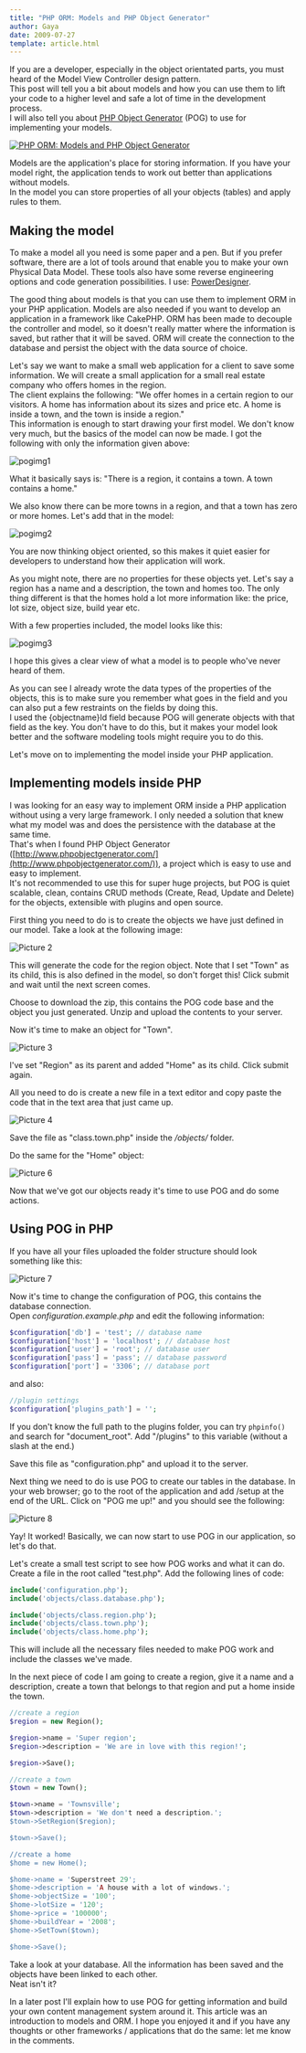 ```yaml
---
title: "PHP ORM: Models and PHP Object Generator"
author: Gaya
date: 2009-07-27
template: article.html
---
```

If you are a developer, especially in the object orientated parts, you must heard of the Model View Controller design pattern.  
 This post will tell you a bit about models and how you can use them to lift your code to a higher level and safe a lot of time in the development process.  
 I will also tell you about [PHP Object Generator](http://www.phpobjectgenerator.com/) (POG) to use for implementing your models.

[![PHP ORM: Models and PHP Object Generator](/articles/php-orm-models-and-php-object-generator/postimgpost.jpg "PHP ORM: Models and PHP Object Generator")](http://www.gayadesign.com/articles/php-orm-models-and-php-object-generator)

<span class="more"></span>

Models are the application's place for storing information. If you have your model right, the application tends to work out better than applications without models.  
 In the model you can store properties of all your objects (tables) and apply rules to them.

Making the model
----------------

To make a model all you need is some paper and a pen. But if you prefer software, there are a lot of tools around that enable you to make your own Physical Data Model. These tools also have some reverse engineering options and code generation possibilities. I use: [PowerDesigner](http://www.sybase.nl/products/modelingdevelopment/powerdesigner).

The good thing about models is that you can use them to implement ORM in your PHP application. Models are also needed if you want to develop an application in a framework like CakePHP. ORM has been made to decouple the controller and model, so it doesn't really matter where the information is saved, but rather that it will be saved. ORM will create the connection to the database and persist the object with the data source of choice.

Let's say we want to make a small web application for a client to save some information. We will create a small application for a small real estate company who offers homes in the region.  
 The client explains the following: "We offer homes in a certain region to our visitors. A home has information about its sizes and price etc. A home is inside a town, and the town is inside a region."  
 This information is enough to start drawing your first model. We don't know very much, but the basics of the model can now be made. I got the following with only the information given above:

![pogimg1](/articles/php-orm-models-and-php-object-generator/pogimg1.jpg "pogimg1")

What it basically says is: "There is a region, it contains a town. A town contains a home."

We also know there can be more towns in a region, and that a town has zero or more homes. Let's add that in the model:

![pogimg2](/articles/php-orm-models-and-php-object-generator/pogimg2.jpg "pogimg2")

You are now thinking object oriented, so this makes it quiet easier for developers to understand how their application will work.

As you might note, there are no properties for these objects yet. Let's say a region has a name and a description, the town and homes too. The only thing different is that the homes hold a lot more information like: the price, lot size, object size, build year etc.

With a few properties included, the model looks like this:

![pogimg3](/articles/php-orm-models-and-php-object-generator/pogimg3.jpg "pogimg3")

I hope this gives a clear view of what a model is to people who've never heard of them.

As you can see I already wrote the data types of the properties of the objects, this is to make sure you remember what goes in the field and you can also put a few restraints on the fields by doing this.  
 I used the {objectname}Id field because POG will generate objects with that field as the key. You don't have to do this, but it makes your model look better and the software modeling tools might require you to do this.

Let's move on to implementing the model inside your PHP application.

Implementing models inside PHP
------------------------------

I was looking for an easy way to implement ORM inside a PHP application without using a very large framework. I only needed a solution that knew what my model was and does the persistence with the database at the same time.  
 That's when I found PHP Object Generator ([http://www.phpobjectgenerator.com/](http://www.phpobjectgenerator.com/)), a project which is easy to use and easy to implement.  
 It's not recommended to use this for super huge projects, but POG is quiet scalable, clean, contains CRUD methods (Create, Read, Update and Delete) for the objects, extensible with plugins and open source.

First thing you need to do is to create the objects we have just defined in our model. Take a look at the following image:

![Picture 2](/articles/php-orm-models-and-php-object-generator/Picture-2.png "Picture 2")

This will generate the code for the region object. Note that I set "Town" as its child, this is also defined in the model, so don't forget this! Click submit and wait until the next screen comes.

Choose to download the zip, this contains the POG code base and the object you just generated. Unzip and upload the contents to your server.

Now it's time to make an object for "Town".

![Picture 3](/articles/php-orm-models-and-php-object-generator/Picture-3.png "Picture 3")

I've set "Region" as its parent and added "Home" as its child. Click submit again.

All you need to do is create a new file in a text editor and copy paste the code that in the text area that just came up.

![Picture 4](/articles/php-orm-models-and-php-object-generator/Picture-4.png "Picture 4")

Save the file as "class.town.php" inside the */objects/* folder.

Do the same for the "Home" object:

![Picture 6](/articles/php-orm-models-and-php-object-generator/Picture-6.png "Picture 6")

Now that we've got our objects ready it's time to use POG and do some actions.

Using POG in PHP
----------------

If you have all your files uploaded the folder structure should look something like this:

![Picture 7](/articles/php-orm-models-and-php-object-generator/Picture-7.png "Picture 7")

Now it's time to change the configuration of POG, this contains the database connection.  
 Open *configuration.example.php* and edit the following information:


```php
$configuration['db'] = 'test'; // database name
$configuration['host'] = 'localhost'; // database host
$configuration['user'] = 'root'; // database user
$configuration['pass'] = 'pass'; // database password
$configuration['port'] = '3306'; // database port
```


and also:


```php
//plugin settings
$configuration['plugins_path'] = '';
```


If you don't know the full path to the plugins folder, you can try `phpinfo()` and search for "document_root". Add "/plugins" to this variable (without a slash at the end.)

Save this file as "configuration.php" and upload it to the server.

Next thing we need to do is use POG to create our tables in the database. In your web browser; go to the root of the application and add /setup at the end of the URL. Click on "POG me up!" and you should see the following:

![Picture 8](/articles/php-orm-models-and-php-object-generator/Picture-8-300x251.png "Picture 8")

Yay! It worked! Basically, we can now start to use POG in our application, so let's do that.

Let's create a small test script to see how POG works and what it can do.  
 Create a file in the root called "test.php". Add the following lines of code:


```php
include('configuration.php');
include('objects/class.database.php');

include('objects/class.region.php');
include('objects/class.town.php');
include('objects/class.home.php');
```


This will include all the necessary files needed to make POG work and include the classes we've made.

In the next piece of code I am going to create a region, give it a name and a description, create a town that belongs to that region and put a home inside the town.


```php
//create a region
$region = new Region();

$region->name = 'Super region';
$region->description = 'We are in love with this region!';

$region->Save();

//create a town
$town = new Town();

$town->name = 'Townsville';
$town->description = 'We don't need a description.';
$town->SetRegion($region);

$town->Save();

//create a home
$home = new Home();

$home->name = 'Superstreet 29';
$home->description = 'A house with a lot of windows.';
$home->objectSize = '100';
$home->lotSize = '120';
$home->price = '100000';
$home->buildYear = '2008';
$home->SetTown($town);

$home->Save();
```


Take a look at your database. All the information has been saved and the objects have been linked to each other.  
 Neat isn't it?

In a later post I'll explain how to use POG for getting information and build your own content management system around it. This article was an introduction to models and ORM. I hope you enjoyed it and if you have any thoughts or other frameworks / applications that do the same: let me know in the comments.